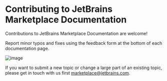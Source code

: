 <!-- Copyright 2000-2023 JetBrains s.r.o. and other contributors. Use of this source code is governed by the Apache 2.0 license that can be found in the LICENSE file. -->

# Contributing to JetBrains Marketplace Documentation

Contributions to JetBrains Marketplace Documentation are welcome!

Report minor typos and fixes using the feedback form at the bottom of each documentation page.

![image](https://github.com/JetBrains/marketplace-docs/assets/63251834/7dffa4a8-6d68-41ee-b3c0-5c5417c0b6b0)

If you want to submit a new topic or change a large part of an existing topic, please get in touch with us first [marketplace@jetbrains.com](mailto:marketplace@jetbrains.com).
